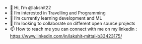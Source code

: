 - 👋 Hi, I’m @lakshit22
- 👀 I’m interested in Travelling and Programming
- 🌱 I’m currently learning development and ML
- 💞️ I’m looking to collaborate on different open source projects
- 📫 How to reach me you can connect with me on my linkedin : https://www.linkedin.com/in/lakshit-mittal-b33423175/

<!---
lakshit22/lakshit22 is a ✨ special ✨ repository because its `README.md` (this file) appears on your GitHub profile.
You can click the Preview link to take a look at your changes.
--->
